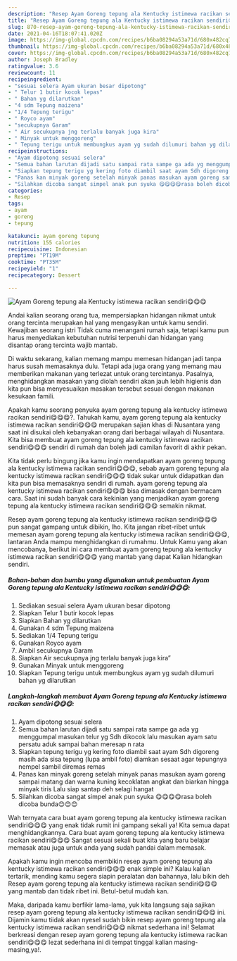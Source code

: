 ```yaml
---
description: "Resep Ayam Goreng tepung ala Kentucky istimewa racikan sendiri😋😋😋 yang lezat Untuk Jualan"
title: "Resep Ayam Goreng tepung ala Kentucky istimewa racikan sendiri😋😋😋 yang lezat Untuk Jualan"
slug: 870-resep-ayam-goreng-tepung-ala-kentucky-istimewa-racikan-sendiri-yang-lezat-untuk-jualan
date: 2021-04-16T18:07:41.020Z
image: https://img-global.cpcdn.com/recipes/b6ba08294a53a71d/680x482cq70/ayam-goreng-tepung-ala-kentucky-istimewa-racikan-sendiri😋😋😋-foto-resep-utama.jpg
thumbnail: https://img-global.cpcdn.com/recipes/b6ba08294a53a71d/680x482cq70/ayam-goreng-tepung-ala-kentucky-istimewa-racikan-sendiri😋😋😋-foto-resep-utama.jpg
cover: https://img-global.cpcdn.com/recipes/b6ba08294a53a71d/680x482cq70/ayam-goreng-tepung-ala-kentucky-istimewa-racikan-sendiri😋😋😋-foto-resep-utama.jpg
author: Joseph Bradley
ratingvalue: 3.6
reviewcount: 11
recipeingredient:
- "sesuai selera Ayam ukuran besar dipotong"
- " Telur 1 butir kocok lepas"
- " Bahan yg dilarutkan"
- "4 sdm Tepung maizena"
- "1/4 Tepung terigu"
- " Royco ayam"
- "secukupnya Garam"
- " Air secukupnya jng terlalu banyak juga kira"
- " Minyak untuk menggoreng"
- " Tepung terigu untuk membungkus ayam yg sudah dilumuri bahan yg dilarutkan"
recipeinstructions:
- "Ayam dipotong sesuai selera"
- "Semua bahan larutan dijadi satu sampai rata sampe ga ada yg menggumpal masukan telur yg Sdh dikocok lalu masukan ayam satu persatu aduk sampai bahan meresap n rata"
- "Siapkan tepung terigu yg kering foto diambil saat ayam Sdh digoreng masih ada sisa tepung (lupa ambil foto) diamkan sesaat agar tepungnya nempel sambil diremas remas"
- "Panas kan minyak goreng setelah minyak panas masukan ayam goreng sampai matang dan warna kuning kecoklatan angkat dan biarkan hingga minyak tiris Lalu siap santap deh selagi hangat"
- "Silahkan dicoba sangat simpel anak pun syuka 😋😋😋😋rasa boleh dicoba bunda😊😊😊"
categories:
- Resep
tags:
- ayam
- goreng
- tepung

katakunci: ayam goreng tepung 
nutrition: 155 calories
recipecuisine: Indonesian
preptime: "PT19M"
cooktime: "PT35M"
recipeyield: "1"
recipecategory: Dessert

---
```



![Ayam Goreng tepung ala Kentucky istimewa racikan sendiri😋😋😋](https://img-global.cpcdn.com/recipes/b6ba08294a53a71d/680x482cq70/ayam-goreng-tepung-ala-kentucky-istimewa-racikan-sendiri😋😋😋-foto-resep-utama.jpg)

Andai kalian seorang orang tua, mempersiapkan hidangan nikmat untuk orang tercinta merupakan hal yang mengasyikan untuk kamu sendiri. Kewajiban seorang istri Tidak cuma menangani rumah saja, tetapi kamu pun harus menyediakan kebutuhan nutrisi terpenuhi dan hidangan yang disantap orang tercinta wajib mantab.

Di waktu  sekarang, kalian memang mampu memesan hidangan jadi tanpa harus susah memasaknya dulu. Tetapi ada juga orang yang memang mau memberikan makanan yang terlezat untuk orang tercintanya. Pasalnya, menghidangkan masakan yang diolah sendiri akan jauh lebih higienis dan kita pun bisa menyesuaikan masakan tersebut sesuai dengan makanan kesukaan famili. 



Apakah kamu seorang penyuka ayam goreng tepung ala kentucky istimewa racikan sendiri😋😋😋?. Tahukah kamu, ayam goreng tepung ala kentucky istimewa racikan sendiri😋😋😋 merupakan sajian khas di Nusantara yang saat ini disukai oleh kebanyakan orang dari berbagai wilayah di Nusantara. Kita bisa membuat ayam goreng tepung ala kentucky istimewa racikan sendiri😋😋😋 sendiri di rumah dan boleh jadi camilan favorit di akhir pekan.

Kita tidak perlu bingung jika kamu ingin mendapatkan ayam goreng tepung ala kentucky istimewa racikan sendiri😋😋😋, sebab ayam goreng tepung ala kentucky istimewa racikan sendiri😋😋😋 tidak sukar untuk didapatkan dan kita pun bisa memasaknya sendiri di rumah. ayam goreng tepung ala kentucky istimewa racikan sendiri😋😋😋 bisa dimasak dengan bermacam cara. Saat ini sudah banyak cara kekinian yang menjadikan ayam goreng tepung ala kentucky istimewa racikan sendiri😋😋😋 semakin nikmat.

Resep ayam goreng tepung ala kentucky istimewa racikan sendiri😋😋😋 pun sangat gampang untuk dibikin, lho. Kita jangan ribet-ribet untuk memesan ayam goreng tepung ala kentucky istimewa racikan sendiri😋😋😋, lantaran Anda mampu menghidangkan di rumahmu. Untuk Kamu yang akan mencobanya, berikut ini cara membuat ayam goreng tepung ala kentucky istimewa racikan sendiri😋😋😋 yang mantab yang dapat Kalian hidangkan sendiri.

<!--inarticleads1-->

##### Bahan-bahan dan bumbu yang digunakan untuk pembuatan Ayam Goreng tepung ala Kentucky istimewa racikan sendiri😋😋😋:

1. Sediakan sesuai selera Ayam ukuran besar dipotong
1. Siapkan  Telur 1 butir kocok lepas
1. Siapkan  Bahan yg dilarutkan
1. Gunakan 4 sdm Tepung maizena
1. Sediakan 1/4 Tepung terigu
1. Gunakan  Royco ayam
1. Ambil secukupnya Garam
1. Siapkan  Air secukupnya jng terlalu banyak juga kira”
1. Gunakan  Minyak untuk menggoreng
1. Siapkan  Tepung terigu untuk membungkus ayam yg sudah dilumuri bahan yg dilarutkan




<!--inarticleads2-->

##### Langkah-langkah membuat Ayam Goreng tepung ala Kentucky istimewa racikan sendiri😋😋😋:

1. Ayam dipotong sesuai selera
1. Semua bahan larutan dijadi satu sampai rata sampe ga ada yg menggumpal masukan telur yg Sdh dikocok lalu masukan ayam satu persatu aduk sampai bahan meresap n rata
1. Siapkan tepung terigu yg kering foto diambil saat ayam Sdh digoreng masih ada sisa tepung (lupa ambil foto) diamkan sesaat agar tepungnya nempel sambil diremas remas
1. Panas kan minyak goreng setelah minyak panas masukan ayam goreng sampai matang dan warna kuning kecoklatan angkat dan biarkan hingga minyak tiris Lalu siap santap deh selagi hangat
1. Silahkan dicoba sangat simpel anak pun syuka 😋😋😋😋rasa boleh dicoba bunda😊😊😊




Wah ternyata cara buat ayam goreng tepung ala kentucky istimewa racikan sendiri😋😋😋 yang enak tidak rumit ini gampang sekali ya! Kita semua dapat menghidangkannya. Cara buat ayam goreng tepung ala kentucky istimewa racikan sendiri😋😋😋 Sangat sesuai sekali buat kita yang baru belajar memasak atau juga untuk anda yang sudah pandai dalam memasak.

Apakah kamu ingin mencoba membikin resep ayam goreng tepung ala kentucky istimewa racikan sendiri😋😋😋 enak simple ini? Kalau kalian tertarik, mending kamu segera siapin peralatan dan bahannya, lalu bikin deh Resep ayam goreng tepung ala kentucky istimewa racikan sendiri😋😋😋 yang mantab dan tidak ribet ini. Betul-betul mudah kan. 

Maka, daripada kamu berfikir lama-lama, yuk kita langsung saja sajikan resep ayam goreng tepung ala kentucky istimewa racikan sendiri😋😋😋 ini. Dijamin kamu tiidak akan nyesel sudah bikin resep ayam goreng tepung ala kentucky istimewa racikan sendiri😋😋😋 nikmat sederhana ini! Selamat berkreasi dengan resep ayam goreng tepung ala kentucky istimewa racikan sendiri😋😋😋 lezat sederhana ini di tempat tinggal kalian masing-masing,ya!.

